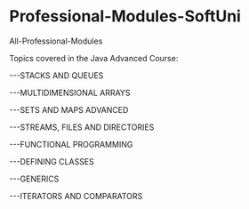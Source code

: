 # Professional-Modules-SoftUni
All-Professional-Modules



  Topics covered in the Java Advanced Course:



---STACKS AND QUEUES

---MULTIDIMENSIONAL ARRAYS

---SETS AND MAPS ADVANCED

---STREAMS, FILES AND DIRECTORIES

---FUNCTIONAL PROGRAMMING

---DEFINING CLASSES

---GENERICS

---ITERATORS AND COMPARATORS
